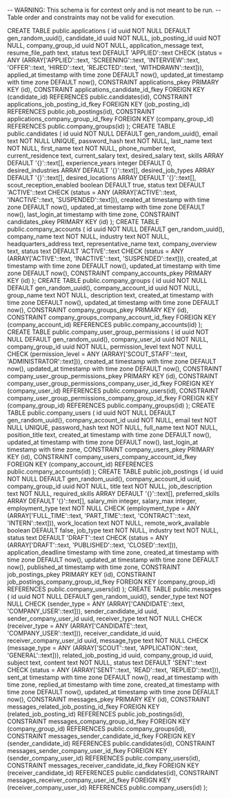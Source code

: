 -- WARNING: This schema is for context only and is not meant to be run.
-- Table order and constraints may not be valid for execution.

CREATE TABLE public.applications (
  id uuid NOT NULL DEFAULT gen_random_uuid(),
  candidate_id uuid NOT NULL,
  job_posting_id uuid NOT NULL,
  company_group_id uuid NOT NULL,
  application_message text,
  resume_file_path text,
  status text DEFAULT 'APPLIED'::text CHECK (status = ANY (ARRAY['APPLIED'::text, 'SCREENING'::text, 'INTERVIEW'::text, 'OFFER'::text, 'HIRED'::text, 'REJECTED'::text, 'WITHDRAWN'::text])),
  applied_at timestamp with time zone DEFAULT now(),
  updated_at timestamp with time zone DEFAULT now(),
  CONSTRAINT applications_pkey PRIMARY KEY (id),
  CONSTRAINT applications_candidate_id_fkey FOREIGN KEY (candidate_id) REFERENCES public.candidates(id),
  CONSTRAINT applications_job_posting_id_fkey FOREIGN KEY (job_posting_id) REFERENCES public.job_postings(id),
  CONSTRAINT applications_company_group_id_fkey FOREIGN KEY (company_group_id) REFERENCES public.company_groups(id)
);
CREATE TABLE public.candidates (
  id uuid NOT NULL DEFAULT gen_random_uuid(),
  email text NOT NULL UNIQUE,
  password_hash text NOT NULL,
  last_name text NOT NULL,
  first_name text NOT NULL,
  phone_number text,
  current_residence text,
  current_salary text,
  desired_salary text,
  skills ARRAY DEFAULT '{}'::text[],
  experience_years integer DEFAULT 0,
  desired_industries ARRAY DEFAULT '{}'::text[],
  desired_job_types ARRAY DEFAULT '{}'::text[],
  desired_locations ARRAY DEFAULT '{}'::text[],
  scout_reception_enabled boolean DEFAULT true,
  status text DEFAULT 'ACTIVE'::text CHECK (status = ANY (ARRAY['ACTIVE'::text, 'INACTIVE'::text, 'SUSPENDED'::text])),
  created_at timestamp with time zone DEFAULT now(),
  updated_at timestamp with time zone DEFAULT now(),
  last_login_at timestamp with time zone,
  CONSTRAINT candidates_pkey PRIMARY KEY (id)
);
CREATE TABLE public.company_accounts (
  id uuid NOT NULL DEFAULT gen_random_uuid(),
  company_name text NOT NULL,
  industry text NOT NULL,
  headquarters_address text,
  representative_name text,
  company_overview text,
  status text DEFAULT 'ACTIVE'::text CHECK (status = ANY (ARRAY['ACTIVE'::text, 'INACTIVE'::text, 'SUSPENDED'::text])),
  created_at timestamp with time zone DEFAULT now(),
  updated_at timestamp with time zone DEFAULT now(),
  CONSTRAINT company_accounts_pkey PRIMARY KEY (id)
);
CREATE TABLE public.company_groups (
  id uuid NOT NULL DEFAULT gen_random_uuid(),
  company_account_id uuid NOT NULL,
  group_name text NOT NULL,
  description text,
  created_at timestamp with time zone DEFAULT now(),
  updated_at timestamp with time zone DEFAULT now(),
  CONSTRAINT company_groups_pkey PRIMARY KEY (id),
  CONSTRAINT company_groups_company_account_id_fkey FOREIGN KEY (company_account_id) REFERENCES public.company_accounts(id)
);
CREATE TABLE public.company_user_group_permissions (
  id uuid NOT NULL DEFAULT gen_random_uuid(),
  company_user_id uuid NOT NULL,
  company_group_id uuid NOT NULL,
  permission_level text NOT NULL CHECK (permission_level = ANY (ARRAY['SCOUT_STAFF'::text, 'ADMINISTRATOR'::text])),
  created_at timestamp with time zone DEFAULT now(),
  updated_at timestamp with time zone DEFAULT now(),
  CONSTRAINT company_user_group_permissions_pkey PRIMARY KEY (id),
  CONSTRAINT company_user_group_permissions_company_user_id_fkey FOREIGN KEY (company_user_id) REFERENCES public.company_users(id),
  CONSTRAINT company_user_group_permissions_company_group_id_fkey FOREIGN KEY (company_group_id) REFERENCES public.company_groups(id)
);
CREATE TABLE public.company_users (
  id uuid NOT NULL DEFAULT gen_random_uuid(),
  company_account_id uuid NOT NULL,
  email text NOT NULL UNIQUE,
  password_hash text NOT NULL,
  full_name text NOT NULL,
  position_title text,
  created_at timestamp with time zone DEFAULT now(),
  updated_at timestamp with time zone DEFAULT now(),
  last_login_at timestamp with time zone,
  CONSTRAINT company_users_pkey PRIMARY KEY (id),
  CONSTRAINT company_users_company_account_id_fkey FOREIGN KEY (company_account_id) REFERENCES public.company_accounts(id)
);
CREATE TABLE public.job_postings (
  id uuid NOT NULL DEFAULT gen_random_uuid(),
  company_account_id uuid,
  company_group_id uuid NOT NULL,
  title text NOT NULL,
  job_description text NOT NULL,
  required_skills ARRAY DEFAULT '{}'::text[],
  preferred_skills ARRAY DEFAULT '{}'::text[],
  salary_min integer,
  salary_max integer,
  employment_type text NOT NULL CHECK (employment_type = ANY (ARRAY['FULL_TIME'::text, 'PART_TIME'::text, 'CONTRACT'::text, 'INTERN'::text])),
  work_location text NOT NULL,
  remote_work_available boolean DEFAULT false,
  job_type text NOT NULL,
  industry text NOT NULL,
  status text DEFAULT 'DRAFT'::text CHECK (status = ANY (ARRAY['DRAFT'::text, 'PUBLISHED'::text, 'CLOSED'::text])),
  application_deadline timestamp with time zone,
  created_at timestamp with time zone DEFAULT now(),
  updated_at timestamp with time zone DEFAULT now(),
  published_at timestamp with time zone,
  CONSTRAINT job_postings_pkey PRIMARY KEY (id),
  CONSTRAINT job_postings_company_group_id_fkey FOREIGN KEY (company_group_id) REFERENCES public.company_users(id)
);
CREATE TABLE public.messages (
  id uuid NOT NULL DEFAULT gen_random_uuid(),
  sender_type text NOT NULL CHECK (sender_type = ANY (ARRAY['CANDIDATE'::text, 'COMPANY_USER'::text])),
  sender_candidate_id uuid,
  sender_company_user_id uuid,
  receiver_type text NOT NULL CHECK (receiver_type = ANY (ARRAY['CANDIDATE'::text, 'COMPANY_USER'::text])),
  receiver_candidate_id uuid,
  receiver_company_user_id uuid,
  message_type text NOT NULL CHECK (message_type = ANY (ARRAY['SCOUT'::text, 'APPLICATION'::text, 'GENERAL'::text])),
  related_job_posting_id uuid,
  company_group_id uuid,
  subject text,
  content text NOT NULL,
  status text DEFAULT 'SENT'::text CHECK (status = ANY (ARRAY['SENT'::text, 'READ'::text, 'REPLIED'::text])),
  sent_at timestamp with time zone DEFAULT now(),
  read_at timestamp with time zone,
  replied_at timestamp with time zone,
  created_at timestamp with time zone DEFAULT now(),
  updated_at timestamp with time zone DEFAULT now(),
  CONSTRAINT messages_pkey PRIMARY KEY (id),
  CONSTRAINT messages_related_job_posting_id_fkey FOREIGN KEY (related_job_posting_id) REFERENCES public.job_postings(id),
  CONSTRAINT messages_company_group_id_fkey FOREIGN KEY (company_group_id) REFERENCES public.company_groups(id),
  CONSTRAINT messages_sender_candidate_id_fkey FOREIGN KEY (sender_candidate_id) REFERENCES public.candidates(id),
  CONSTRAINT messages_sender_company_user_id_fkey FOREIGN KEY (sender_company_user_id) REFERENCES public.company_users(id),
  CONSTRAINT messages_receiver_candidate_id_fkey FOREIGN KEY (receiver_candidate_id) REFERENCES public.candidates(id),
  CONSTRAINT messages_receiver_company_user_id_fkey FOREIGN KEY (receiver_company_user_id) REFERENCES public.company_users(id)
);